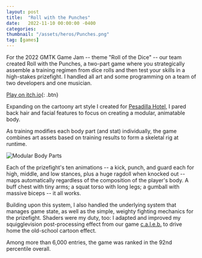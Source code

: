```yaml
---
layout: post
title:  "Roll with the Punches"
date:   2022-11-10 00:00:00 -0400
categories: 
thumbnail: "/assets/heros/Punches.png"
tag: [games]
---
```

For the 2022 GMTK Game Jam -- theme "Roll of the Dice" -- our team created Roll with the Punches, a two-part game where you strategically assemble a training regimen from dice rolls and then test your skills in a high-stakes prizefight. I handled all art and some programming on a team of two developers and one musician.

[Play on itch.io](https://gardosj.itch.io/roll-with-the-punches){: .btn}

Expanding on the cartoony art style I created for [Pesadilla Hotel,](https://robertbuckley.itch.io/pesadilla-hotel) I pared back hair and facial features to focus on creating a modular, animatable body. 

As training modifies each body part (and stat) individually, the game combines art assets based on training results to form a skeletal rig at runtime.

![Modular Body Parts](/assets/punches/Body%20Parts.png)

Each of the prizefight's ten animations -- a kick, punch, and guard each for high, middle, and low stances, plus a huge ragdoll when knocked out -- maps automatically regardless of the composition of the player's body. A buff chest with tiny arms; a squat torso with long legs; a gumball with massive biceps -- it all works.

Building upon this system, I also handled the underlying system that manages game state, as well as the simple, weighty fighting mechanics for the prizefight. Shaders were my duty, too: I adapted and improved my squigglevision post-processing effect from our game [c.a.l.e.b.](docs\_posts\2021-11-10-caleb.markdown) to drive home the old-school cartoon effect.

Among more than 6,000 entries, the game was ranked in the 92nd percentile overall.